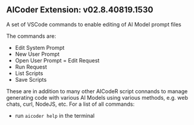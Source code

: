 ## AICoder Extension: v02.8.40819.1530

A set of VSCode commands to enable editing of AI Model prompt files

The commands are:
- Edit System Prompt 
- New User Prompt
- Open User Prompt
= Edit Request 
- Run Request 
- List Scripts
- Save Scripts

These are in addition to many other AICodeR script connands to manage generating 
code with various AI Models using various methods, e.g. web chats, curl, NodeJS, etc.
For a list of all commands: 

- run `aicoder help` in the terminal 
